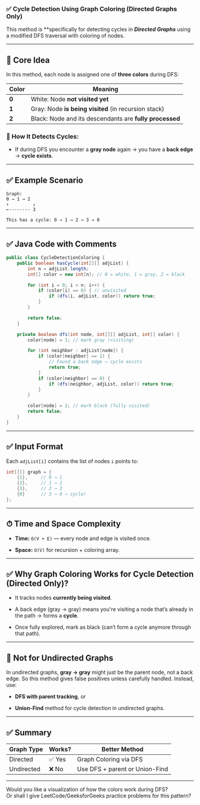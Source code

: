 ### ✅ Cycle Detection Using Graph Coloring (Directed Graphs Only)

This method is **specifically for detecting cycles in **_Directed Graphs_** using a modified DFS traversal with coloring of nodes.

---

## 🧠 Core Idea

In this method, each node is assigned one of **three colors** during DFS:

|Color|Meaning|
|---|---|
|**0**|White: Node **not visited yet**|
|**1**|Gray: Node **is being visited** (in recursion stack)|
|**2**|Black: Node and its descendants are **fully processed**|

### 🔁 How It Detects Cycles:

- If during DFS you encounter a **gray node** again → you have a **back edge** → **cycle exists**.
    

---

## ✅ Example Scenario

```
Graph:
0 → 1 → 2
↑         ↓
←-------- 3

This has a cycle: 0 → 1 → 2 → 3 → 0
```

---

## ✅ Java Code with Comments

```java
public class CycleDetectionColoring {
    public boolean hasCycle(int[][] adjList) {
        int n = adjList.length;
        int[] color = new int[n]; // 0 = white, 1 = gray, 2 = black

        for (int i = 0; i < n; i++) {
            if (color[i] == 0) { // unvisited
                if (dfs(i, adjList, color)) return true;
            }
        }

        return false;
    }

    private boolean dfs(int node, int[][] adjList, int[] color) {
        color[node] = 1; // mark gray (visiting)

        for (int neighbor : adjList[node]) {
            if (color[neighbor] == 1) {
                // Found a back edge → cycle exists
                return true;
            }
            if (color[neighbor] == 0) {
                if (dfs(neighbor, adjList, color)) return true;
            }
        }

        color[node] = 2; // mark black (fully visited)
        return false;
    }
}
```

---

## ✅ Input Format

Each `adjList[i]` contains the list of nodes `i` points to:

```java
int[][] graph = {
    {1},     // 0 → 1
    {2},     // 1 → 2
    {3},     // 2 → 3
    {0}      // 3 → 0 → cycle!
};
```

---

## ⏱ Time and Space Complexity

- **Time:** `O(V + E)` — every node and edge is visited once.
    
- **Space:** `O(V)` for recursion + coloring array.
    

---

## ✅ Why Graph Coloring Works for Cycle Detection (Directed Only)?

- It tracks nodes **currently being visited**.
    
- A back edge (gray → gray) means you're visiting a node that’s already in the path → forms a **cycle**.
    
- Once fully explored, mark as black (can’t form a cycle anymore through that path).
    

---

## 🚫 Not for Undirected Graphs

In undirected graphs, **gray → gray** might just be the parent node, not a back edge. So this method gives false positives unless carefully handled. Instead, use:

- **DFS with parent tracking**, or
    
- **Union-Find** method for cycle detection in undirected graphs.
    

---

## ✅ Summary

| Graph Type | Works? | Better Method                  |
| ---------- | ------ | ------------------------------ |
| Directed   | ✅ Yes  | Graph Coloring via DFS         |
| Undirected | ❌ No   | Use DFS + parent or Union-Find |

---

Would you like a visualization of how the colors work during DFS?  
Or shall I give LeetCode/GeeksforGeeks practice problems for this pattern?